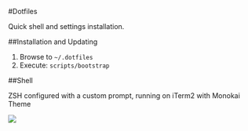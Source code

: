#Dotfiles

Quick shell and settings installation.

##Installation and Updating

1. Browse to `~/.dotfiles`
2. Execute: `scripts/bootstrap`

##Shell

ZSH configured with a custom prompt, running on iTerm2 with Monokai Theme

![](https://www.evernote.com/shard/s5/sh/a450711c-32a7-4464-be40-76a52208477c/4c24a2ee880563ccc371fc1d1b78a3ff/deep/0/Fullscreen-2-2-14-8-58-PM.png)
